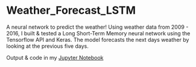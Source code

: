 # Weather_Forecast_LSTM
A neural network to predict the weather!
Using weather data from 2009 - 2016, I built & tested a Long Short-Term Memory neural network using the Tensorflow API and Keras. The model forecasts
the next days weather by looking at the previous five days.

Output & code in my [Jupyter Notebook](https://github.com/hismith142/Weather_Forecast_LSTM/blob/main/Weather_Forecast_LSTM.ipynb)
